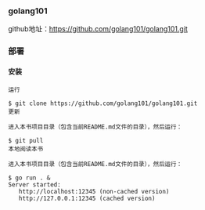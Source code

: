 ### golang101

github地址：https://github.com/golang101/golang101.git

### 部署

#### 安装
```
运行

$ git clone https://github.com/golang101/golang101.git
更新

进入本书项目目录（包含当前README.md文件的目录），然后运行：

$ git pull
本地阅读本书

进入本书项目目录（包含当前README.md文件的目录），然后运行：

$ go run . &
Server started:
   http://localhost:12345 (non-cached version)
   http://127.0.0.1:12345 (cached version)
```

